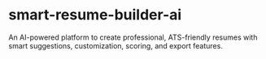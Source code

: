 # smart-resume-builder-ai
An AI-powered platform to create professional, ATS-friendly resumes with smart suggestions, customization, scoring, and export features.
